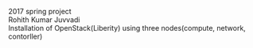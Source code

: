 
2017 spring project <br/>
Rohith Kumar Juvvadi<br/>
Installation of OpenStack(Liberity) using three nodes(compute, network, contorller)<br/>



